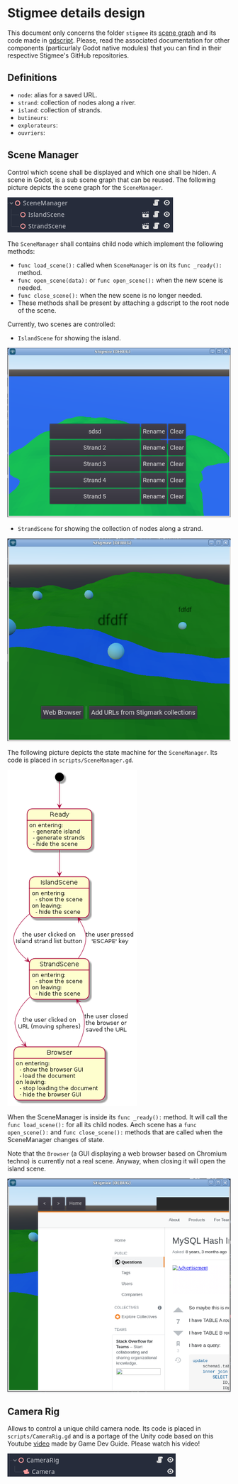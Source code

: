 # Stigmee details design

This document only concerns the folder `stigmee` its [scene graph](https://youtu.be/_ImAgihyy3A)
and its code made in [gdscript](https://docs.godotengine.org/en/stable/tutorials/scripting/gdscript/gdscript_basics.html).
Please, read the associated documentation for other components (particurlaly Godot native modules)
that you can find in their respective Stigmee's GitHub repositories.

## Definitions

- `node`: alias for a saved URL.
- `strand`: collection of nodes along a river.
- `island`: collection of strands.
- `butineurs`:
- `explorateurs`:
- `ouvriers`:

## Scene Manager

Control which scene shall be displayed and which one shall be hiden.
A scene in Godot, is a sub scene graph that can be reused. The
following picture depicts the scene graph for the `SceneManager`.

![SceneManager](scenegraph/SceneManager.png)

The `SceneManager` shall contains child node which implement the following methods:
- `func load_scene():` called when `SceneManager` is on its `func _ready():` method.
- `func open_scene(data):` or `func open_scene():` when the new scene is needed.
- `func close_scene():` when the new scene is no longer needed.
- These methods shall be present by attaching a gdscript to the root node of the scene.

Currently, two scenes are controlled:
- `IslandScene` for showing the island.

![IslandScene](scenegraph/IslandScene.png)

- `StrandScene` for showing the collection of nodes along a strand.

![StrandScene](scenegraph/StrandScene.png)

The following picture depicts the state machine for the `SceneManager`. Its code is placed in
`scripts/SceneManager.gd`.

![SceneManager](architecture/SceneManager.png)

When the SceneManager is inside its `func _ready():` method. It will call the `func load_scene():`
for all its child nodes. Aech scene has a `func open_scene():` and `func close_scene():` methods
that are called when the SceneManager changes of state.

Note that the `Browser` (a GUI displaying a web browser based on Chromium techno) is currently not
a real scene. Anyway, when closing it will open the island scene.

![CEFBrowser](scenegraph/CEFBrowser.png)

## Camera Rig

Allows to control a unique child camera node. Its code is placed in `scripts/CameraRig.gd` and is a
portage of the Unity code based on this Youtube [video](https://youtu.be/rnqF6S7PfFA) made by Game Dev
Guide. Please watch his video!

![CameraRig](scenegraph/CameraRig.png)
